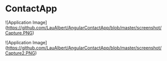 # ContactApp

![Application Image]
(https://github.com/LauAlbert/AngularContactApp/blob/master/screenshot/Capture.PNG)

![Application Image]
(https://github.com/LauAlbert/AngularContactApp/blob/master/screenshot/Capture2.PNG)